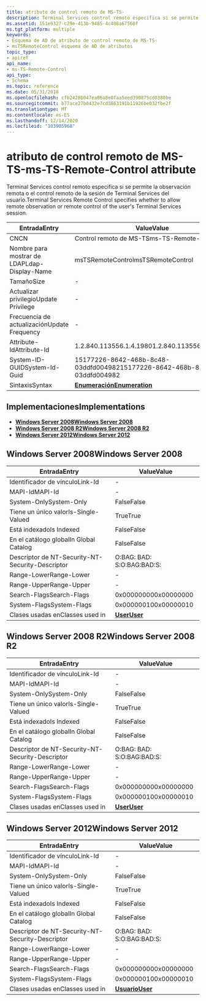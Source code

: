 ```yaml
---
title: atributo de control remoto de MS-TS-
description: Terminal Services control remoto especifica si se permite la observación remota o el control remoto de la sesión de Terminal Services del usuario.
ms.assetid: 151e9327-c29e-413b-9485-4c408a67560f
ms.tgt_platform: multiple
keywords:
- Esquema de AD de atributo de control remoto de MS-TS-
- msTSRemoteControl esquema de AD de atributos
topic_type:
- apiref
api_name:
- ms-TS-Remote-Control
api_type:
- Schema
ms.topic: reference
ms.date: 05/31/2018
ms.openlocfilehash: cfb2428b047ea06a8e0faa5eed390875cd0380be
ms.sourcegitcommit: b77ace27b0432e7cd3863191b11926be032fbe2f
ms.translationtype: MT
ms.contentlocale: es-ES
ms.lasthandoff: 12/14/2020
ms.locfileid: "103905968"
---
```

# <a name="ms-ts-remote-control-attribute"></a><span data-ttu-id="d1c5c-105">atributo de control remoto de MS-TS-</span><span class="sxs-lookup"><span data-stu-id="d1c5c-105">ms-TS-Remote-Control attribute</span></span>

<span data-ttu-id="d1c5c-106">Terminal Services control remoto especifica si se permite la observación remota o el control remoto de la sesión de Terminal Services del usuario.</span><span class="sxs-lookup"><span data-stu-id="d1c5c-106">Terminal Services Remote Control specifies whether to allow remote observation or remote control of the user's Terminal Services session.</span></span>



| <span data-ttu-id="d1c5c-107">Entrada</span><span class="sxs-lookup"><span data-stu-id="d1c5c-107">Entry</span></span> | <span data-ttu-id="d1c5c-108">Value</span><span class="sxs-lookup"><span data-stu-id="d1c5c-108">Value</span></span> |
|-------------------|--------------------------------------|
| <span data-ttu-id="d1c5c-109">CN</span><span class="sxs-lookup"><span data-stu-id="d1c5c-109">CN</span></span>                | <span data-ttu-id="d1c5c-110">Control remoto de MS-TS</span><span class="sxs-lookup"><span data-stu-id="d1c5c-110">ms-TS-Remote-Control</span></span>                 |
| <span data-ttu-id="d1c5c-111">Nombre para mostrar de LDAP</span><span class="sxs-lookup"><span data-stu-id="d1c5c-111">Ldap-Display-Name</span></span> | <span data-ttu-id="d1c5c-112">msTSRemoteControl</span><span class="sxs-lookup"><span data-stu-id="d1c5c-112">msTSRemoteControl</span></span>                    |
| <span data-ttu-id="d1c5c-113">Tamaño</span><span class="sxs-lookup"><span data-stu-id="d1c5c-113">Size</span></span>              | \-                                   |
| <span data-ttu-id="d1c5c-114">Actualizar privilegio</span><span class="sxs-lookup"><span data-stu-id="d1c5c-114">Update Privilege</span></span>  | \-                                   |
| <span data-ttu-id="d1c5c-115">Frecuencia de actualización</span><span class="sxs-lookup"><span data-stu-id="d1c5c-115">Update Frequency</span></span>  | \-                                   |
| <span data-ttu-id="d1c5c-116">Attribute-Id</span><span class="sxs-lookup"><span data-stu-id="d1c5c-116">Attribute-Id</span></span>      | <span data-ttu-id="d1c5c-117">1.2.840.113556.1.4.1980</span><span class="sxs-lookup"><span data-stu-id="d1c5c-117">1.2.840.113556.1.4.1980</span></span>              |
| <span data-ttu-id="d1c5c-118">System-ID-GUID</span><span class="sxs-lookup"><span data-stu-id="d1c5c-118">System-Id-Guid</span></span>    | <span data-ttu-id="d1c5c-119">15177226-8642-468b-8c48-03ddfd004982</span><span class="sxs-lookup"><span data-stu-id="d1c5c-119">15177226-8642-468b-8c48-03ddfd004982</span></span> |
| <span data-ttu-id="d1c5c-120">Sintaxis</span><span class="sxs-lookup"><span data-stu-id="d1c5c-120">Syntax</span></span>            | [<span data-ttu-id="d1c5c-121">**Enumeración**</span><span class="sxs-lookup"><span data-stu-id="d1c5c-121">**Enumeration**</span></span>](s-enumeration.md) |



## <a name="implementations"></a><span data-ttu-id="d1c5c-122">Implementaciones</span><span class="sxs-lookup"><span data-stu-id="d1c5c-122">Implementations</span></span>

-   [<span data-ttu-id="d1c5c-123">**Windows Server 2008**</span><span class="sxs-lookup"><span data-stu-id="d1c5c-123">**Windows Server 2008**</span></span>](#windows-server-2008)
-   [<span data-ttu-id="d1c5c-124">**Windows Server 2008 R2**</span><span class="sxs-lookup"><span data-stu-id="d1c5c-124">**Windows Server 2008 R2**</span></span>](#windows-server-2008-r2)
-   [<span data-ttu-id="d1c5c-125">**Windows Server 2012**</span><span class="sxs-lookup"><span data-stu-id="d1c5c-125">**Windows Server 2012**</span></span>](#windows-server-2012)

## <a name="windows-server-2008"></a><span data-ttu-id="d1c5c-126">Windows Server 2008</span><span class="sxs-lookup"><span data-stu-id="d1c5c-126">Windows Server 2008</span></span>



| <span data-ttu-id="d1c5c-127">Entrada</span><span class="sxs-lookup"><span data-stu-id="d1c5c-127">Entry</span></span> | <span data-ttu-id="d1c5c-128">Value</span><span class="sxs-lookup"><span data-stu-id="d1c5c-128">Value</span></span> |
|------------------------|-----------------------------------|
| <span data-ttu-id="d1c5c-129">Identificador de vínculo</span><span class="sxs-lookup"><span data-stu-id="d1c5c-129">Link-Id</span></span>                | \-                                |
| <span data-ttu-id="d1c5c-130">MAPI-Id</span><span class="sxs-lookup"><span data-stu-id="d1c5c-130">MAPI-Id</span></span>                | \-                                |
| <span data-ttu-id="d1c5c-131">System-Only</span><span class="sxs-lookup"><span data-stu-id="d1c5c-131">System-Only</span></span>            | <span data-ttu-id="d1c5c-132">False</span><span class="sxs-lookup"><span data-stu-id="d1c5c-132">False</span></span>                             |
| <span data-ttu-id="d1c5c-133">Tiene un único valor</span><span class="sxs-lookup"><span data-stu-id="d1c5c-133">Is-Single-Valued</span></span>       | <span data-ttu-id="d1c5c-134">True</span><span class="sxs-lookup"><span data-stu-id="d1c5c-134">True</span></span>                              |
| <span data-ttu-id="d1c5c-135">Está indexado</span><span class="sxs-lookup"><span data-stu-id="d1c5c-135">Is Indexed</span></span>             | <span data-ttu-id="d1c5c-136">False</span><span class="sxs-lookup"><span data-stu-id="d1c5c-136">False</span></span>                             |
| <span data-ttu-id="d1c5c-137">En el catálogo global</span><span class="sxs-lookup"><span data-stu-id="d1c5c-137">In Global Catalog</span></span>      | <span data-ttu-id="d1c5c-138">False</span><span class="sxs-lookup"><span data-stu-id="d1c5c-138">False</span></span>                             |
| <span data-ttu-id="d1c5c-139">Descriptor de NT-Security-</span><span class="sxs-lookup"><span data-stu-id="d1c5c-139">NT-Security-Descriptor</span></span> | <span data-ttu-id="d1c5c-140">O:BAG: BAD: S:</span><span class="sxs-lookup"><span data-stu-id="d1c5c-140">O:BAG:BAD:S:</span></span>                      |
| <span data-ttu-id="d1c5c-141">Range-Lower</span><span class="sxs-lookup"><span data-stu-id="d1c5c-141">Range-Lower</span></span>            | \-                                |
| <span data-ttu-id="d1c5c-142">Range-Upper</span><span class="sxs-lookup"><span data-stu-id="d1c5c-142">Range-Upper</span></span>            | \-                                |
| <span data-ttu-id="d1c5c-143">Search-Flags</span><span class="sxs-lookup"><span data-stu-id="d1c5c-143">Search-Flags</span></span>           | <span data-ttu-id="d1c5c-144">0x00000000</span><span class="sxs-lookup"><span data-stu-id="d1c5c-144">0x00000000</span></span>                        |
| <span data-ttu-id="d1c5c-145">System-Flags</span><span class="sxs-lookup"><span data-stu-id="d1c5c-145">System-Flags</span></span>           | <span data-ttu-id="d1c5c-146">0x00000010</span><span class="sxs-lookup"><span data-stu-id="d1c5c-146">0x00000010</span></span>                        |
| <span data-ttu-id="d1c5c-147">Clases usadas en</span><span class="sxs-lookup"><span data-stu-id="d1c5c-147">Classes used in</span></span>        | [<span data-ttu-id="d1c5c-148">**User**</span><span class="sxs-lookup"><span data-stu-id="d1c5c-148">**User**</span></span>](c-user.md)<br/> |



## <a name="windows-server-2008-r2"></a><span data-ttu-id="d1c5c-149">Windows Server 2008 R2</span><span class="sxs-lookup"><span data-stu-id="d1c5c-149">Windows Server 2008 R2</span></span>



| <span data-ttu-id="d1c5c-150">Entrada</span><span class="sxs-lookup"><span data-stu-id="d1c5c-150">Entry</span></span> | <span data-ttu-id="d1c5c-151">Value</span><span class="sxs-lookup"><span data-stu-id="d1c5c-151">Value</span></span> |
|------------------------|-----------------------------------|
| <span data-ttu-id="d1c5c-152">Identificador de vínculo</span><span class="sxs-lookup"><span data-stu-id="d1c5c-152">Link-Id</span></span>                | \-                                |
| <span data-ttu-id="d1c5c-153">MAPI-Id</span><span class="sxs-lookup"><span data-stu-id="d1c5c-153">MAPI-Id</span></span>                | \-                                |
| <span data-ttu-id="d1c5c-154">System-Only</span><span class="sxs-lookup"><span data-stu-id="d1c5c-154">System-Only</span></span>            | <span data-ttu-id="d1c5c-155">False</span><span class="sxs-lookup"><span data-stu-id="d1c5c-155">False</span></span>                             |
| <span data-ttu-id="d1c5c-156">Tiene un único valor</span><span class="sxs-lookup"><span data-stu-id="d1c5c-156">Is-Single-Valued</span></span>       | <span data-ttu-id="d1c5c-157">True</span><span class="sxs-lookup"><span data-stu-id="d1c5c-157">True</span></span>                              |
| <span data-ttu-id="d1c5c-158">Está indexado</span><span class="sxs-lookup"><span data-stu-id="d1c5c-158">Is Indexed</span></span>             | <span data-ttu-id="d1c5c-159">False</span><span class="sxs-lookup"><span data-stu-id="d1c5c-159">False</span></span>                             |
| <span data-ttu-id="d1c5c-160">En el catálogo global</span><span class="sxs-lookup"><span data-stu-id="d1c5c-160">In Global Catalog</span></span>      | <span data-ttu-id="d1c5c-161">False</span><span class="sxs-lookup"><span data-stu-id="d1c5c-161">False</span></span>                             |
| <span data-ttu-id="d1c5c-162">Descriptor de NT-Security-</span><span class="sxs-lookup"><span data-stu-id="d1c5c-162">NT-Security-Descriptor</span></span> | <span data-ttu-id="d1c5c-163">O:BAG: BAD: S:</span><span class="sxs-lookup"><span data-stu-id="d1c5c-163">O:BAG:BAD:S:</span></span>                      |
| <span data-ttu-id="d1c5c-164">Range-Lower</span><span class="sxs-lookup"><span data-stu-id="d1c5c-164">Range-Lower</span></span>            | \-                                |
| <span data-ttu-id="d1c5c-165">Range-Upper</span><span class="sxs-lookup"><span data-stu-id="d1c5c-165">Range-Upper</span></span>            | \-                                |
| <span data-ttu-id="d1c5c-166">Search-Flags</span><span class="sxs-lookup"><span data-stu-id="d1c5c-166">Search-Flags</span></span>           | <span data-ttu-id="d1c5c-167">0x00000000</span><span class="sxs-lookup"><span data-stu-id="d1c5c-167">0x00000000</span></span>                        |
| <span data-ttu-id="d1c5c-168">System-Flags</span><span class="sxs-lookup"><span data-stu-id="d1c5c-168">System-Flags</span></span>           | <span data-ttu-id="d1c5c-169">0x00000010</span><span class="sxs-lookup"><span data-stu-id="d1c5c-169">0x00000010</span></span>                        |
| <span data-ttu-id="d1c5c-170">Clases usadas en</span><span class="sxs-lookup"><span data-stu-id="d1c5c-170">Classes used in</span></span>        | [<span data-ttu-id="d1c5c-171">**User**</span><span class="sxs-lookup"><span data-stu-id="d1c5c-171">**User**</span></span>](c-user.md)<br/> |



## <a name="windows-server-2012"></a><span data-ttu-id="d1c5c-172">Windows Server 2012</span><span class="sxs-lookup"><span data-stu-id="d1c5c-172">Windows Server 2012</span></span>



| <span data-ttu-id="d1c5c-173">Entrada</span><span class="sxs-lookup"><span data-stu-id="d1c5c-173">Entry</span></span> | <span data-ttu-id="d1c5c-174">Value</span><span class="sxs-lookup"><span data-stu-id="d1c5c-174">Value</span></span> |
|------------------------|-----------------------------------|
| <span data-ttu-id="d1c5c-175">Identificador de vínculo</span><span class="sxs-lookup"><span data-stu-id="d1c5c-175">Link-Id</span></span>                | \-                                |
| <span data-ttu-id="d1c5c-176">MAPI-Id</span><span class="sxs-lookup"><span data-stu-id="d1c5c-176">MAPI-Id</span></span>                | \-                                |
| <span data-ttu-id="d1c5c-177">System-Only</span><span class="sxs-lookup"><span data-stu-id="d1c5c-177">System-Only</span></span>            | <span data-ttu-id="d1c5c-178">False</span><span class="sxs-lookup"><span data-stu-id="d1c5c-178">False</span></span>                             |
| <span data-ttu-id="d1c5c-179">Tiene un único valor</span><span class="sxs-lookup"><span data-stu-id="d1c5c-179">Is-Single-Valued</span></span>       | <span data-ttu-id="d1c5c-180">True</span><span class="sxs-lookup"><span data-stu-id="d1c5c-180">True</span></span>                              |
| <span data-ttu-id="d1c5c-181">Está indexado</span><span class="sxs-lookup"><span data-stu-id="d1c5c-181">Is Indexed</span></span>             | <span data-ttu-id="d1c5c-182">False</span><span class="sxs-lookup"><span data-stu-id="d1c5c-182">False</span></span>                             |
| <span data-ttu-id="d1c5c-183">En el catálogo global</span><span class="sxs-lookup"><span data-stu-id="d1c5c-183">In Global Catalog</span></span>      | <span data-ttu-id="d1c5c-184">False</span><span class="sxs-lookup"><span data-stu-id="d1c5c-184">False</span></span>                             |
| <span data-ttu-id="d1c5c-185">Descriptor de NT-Security-</span><span class="sxs-lookup"><span data-stu-id="d1c5c-185">NT-Security-Descriptor</span></span> | <span data-ttu-id="d1c5c-186">O:BAG: BAD: S:</span><span class="sxs-lookup"><span data-stu-id="d1c5c-186">O:BAG:BAD:S:</span></span>                      |
| <span data-ttu-id="d1c5c-187">Range-Lower</span><span class="sxs-lookup"><span data-stu-id="d1c5c-187">Range-Lower</span></span>            | \-                                |
| <span data-ttu-id="d1c5c-188">Range-Upper</span><span class="sxs-lookup"><span data-stu-id="d1c5c-188">Range-Upper</span></span>            | \-                                |
| <span data-ttu-id="d1c5c-189">Search-Flags</span><span class="sxs-lookup"><span data-stu-id="d1c5c-189">Search-Flags</span></span>           | <span data-ttu-id="d1c5c-190">0x00000000</span><span class="sxs-lookup"><span data-stu-id="d1c5c-190">0x00000000</span></span>                        |
| <span data-ttu-id="d1c5c-191">System-Flags</span><span class="sxs-lookup"><span data-stu-id="d1c5c-191">System-Flags</span></span>           | <span data-ttu-id="d1c5c-192">0x00000010</span><span class="sxs-lookup"><span data-stu-id="d1c5c-192">0x00000010</span></span>                        |
| <span data-ttu-id="d1c5c-193">Clases usadas en</span><span class="sxs-lookup"><span data-stu-id="d1c5c-193">Classes used in</span></span>        | [<span data-ttu-id="d1c5c-194">**Usuario**</span><span class="sxs-lookup"><span data-stu-id="d1c5c-194">**User**</span></span>](c-user.md)<br/> |



 

 





